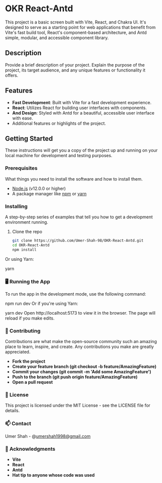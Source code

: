 # OKR React-Antd

This project is a basic screen built with Vite, React, and Chakra UI. It's designed to serve as a starting point for web applications that benefit from Vite's fast build tool, React's component-based architecture, and Antd simple, modular, and accessible component library.

## Description

Provide a brief description of your project. Explain the purpose of the project, its target audience, and any unique features or functionality it offers.

## Features

- **Fast Development**: Built with Vite for a fast development experience.
- **React**: Utilizes React for building user interfaces with components.
- **And Design**: Styled with Antd for a beautiful, accessible user interface with ease.
- Additional features or highlights of the project.

## Getting Started

These instructions will get you a copy of the project up and running on your local machine for development and testing purposes.

### Prerequisites

What things you need to install the software and how to install them.

- [Node.js](https://nodejs.org/en/) (v12.0.0 or higher)
- A package manager like [npm](https://www.npmjs.com/) or [yarn](https://yarnpkg.com/)

### Installing

A step-by-step series of examples that tell you how to get a development environment running.

1. Clone the repo
   ```sh
   git clone https://github.com/Umer-Shah-98/OKR-React-Antd.git
   cd OKR-React-Antd
   npm install
Or using Yarn:


yarn
### 🖥️ Running the App
To run the app in the development mode, use the following command:

npm run dev
Or if you're using Yarn:

yarn dev
Open http://localhost:5173 to view it in the browser. The page will reload if you make edits.
### 🤝 Contributing
Contributions are what make the open-source community such an amazing place to learn, inspire, and create. Any contributions you make are greatly appreciated.

- **Fork the project**
- **Create your feature branch (git checkout -b feature/AmazingFeature)**
- **Commit your changes (git commit -m 'Add some AmazingFeature')**
- **Push to the branch (git push origin feature/AmazingFeature)**
- **Open a pull request**
### 📝 License
This project is licensed under the MIT License - see the LICENSE file for details.

### 📫 Contact
Umer Shah - @umershah1998@gmail.com
### 💖 Acknowledgments
- **Vite**
- **React**
- **Antd**
- **Hat tip to anyone whose code was used**



